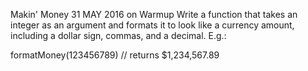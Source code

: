 Makin' Money
31 MAY 2016 on Warmup
Write a function that takes an integer as an argument and formats it to look like a currency amount, including a dollar sign, commas, and a decimal. E.g.:

formatMoney(123456789)  // returns $1,234,567.89  
